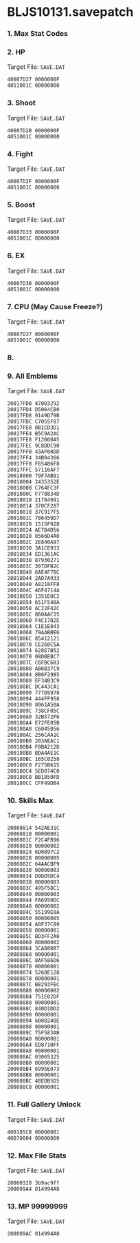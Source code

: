 # BLJS10131.savepatch

### 1. Max Stat Codes
### 2. HP

Target File: `SAVE.DAT`

```
40007D27 0000000F
4051001C 00000000
```

### 3. Shoot

Target File: `SAVE.DAT`

```
40007D2B 0000000F
4051001C 00000000
```

### 4. Fight

Target File: `SAVE.DAT`

```
40007D2F 0000000F
4051001C 00000000
```

### 5. Boost

Target File: `SAVE.DAT`

```
40007D33 0000000F
4051001C 00000000
```

### 6. EX

Target File: `SAVE.DAT`

```
40007D3B 0000000F
4051001C 00000000
```

### 7. CPU (May Cause Freeze?)

Target File: `SAVE.DAT`

```
40007D37 0000000F
4051001C 00000000
```

### 8. 
### 9. All Emblems

Target File: `SAVE.DAT`

```
20017FD0 47003292
20017FD4 D5064CB0
20017FD8 9149D79B
20017FDC C7055F87
20017FE0 0B1CD3D1
20017FE4 B5C9A2AC
20017FE8 F12B60A5
20017FEC 9C8DDC90
20017FF0 43AF60DD
20017FF4 34B94366
20017FF8 F65486F8
20017FFC 57116AF7
20018000 79F7AB91
20018004 2435352E
20018008 C764FC3F
2001800C F778834D
20018010 21784991
20018014 370CF287
20018018 37C917F5
2001801C 786450D7
20018020 1515F928
20018024 AE7B4D56
20018028 8566D4A0
2001802C 2E840A97
20018030 3A1CE933
20018034 ED1361AC
20018038 87930271
2001803C 307DFB2C
20018040 6AE4F7BC
20018044 2AD7A933
20018048 A8218FF8
2001804C 46F4714A
20018050 1351E0C2
20018054 651F540A
20018058 AC22F42C
2001805C 860AAC15
20018060 F4C17B2E
20018064 C1E1E843
20018068 79AABBE6
2001806C 85412121
20018070 CE268C5A
20018074 628E7B52
20018078 08DBEBC7
2001807C C6FBC603
20018080 AB6B37C9
20018084 8B6F2985
20018088 EF34B3C9
2001808C DC443CA1
20018090 77705978
20018094 444FF958
20018098 8061A50A
2001809C 738CF05C
200180A0 32B572F6
200180A4 E72FE85B
200180A8 C6045056
200180AC 256CAA1C
200180B0 203AEAC1
200180B4 F8BA212D
200180B8 BDA4AE1C
200180BC 165C0258
200180C0 F275B615
200180C4 5ED074C0
200180C8 BB1850FD
200180CC CFF49DB4
```

### 10. Skills Max

Target File: `SAVE.DAT`

```
20008814 542AE31C
20008818 00000001
2000881C F2C4FB96
20008820 00000002
20008824 6D0897C2
20008828 00000005
2000882C 64AACBF9
20008830 00000003
20008834 D9DD5DC4
20008838 00000003
2000883C 495F58C1
20008840 00000003
20008844 FA6950DC
20008848 00000002
2000884C 55199E8A
20008850 00000005
20008854 A0F37C89
20008858 00000001
2000885C BD3FF2A0
20008860 00000002
20008864 3CA88087
20008868 00000001
2000886C 8AF586D6
20008870 00000001
20008874 5268E128
20008878 00000001
2000887C B8293FEC
20008880 00000002
20008884 751E02DF
20008888 00000001
2000888C 840D1DD2
20008890 00000001
20008894 6000240E
20008898 00000001
2000889C 75F583AB
200088A0 00000001
200088A4 ED8710FF
200088A8 00000001
200088AC 03065325
200088B0 00000001
200088B4 6995E073
200088B8 00000001
200088BC 48EDB5D5
200088C0 00000001
```

### 11. Full Gallery Unlock

Target File: `SAVE.DAT`

```
400185CB 00000001
40D70004 00000000
```

### 12. Max File Stats

Target File: `SAVE.DAT`

```
20000320 3b9ac9ff
200089A4 014994A8
```

### 13. MP 99999999

Target File: `SAVE.DAT`

```
200089AC 014994A8
```

